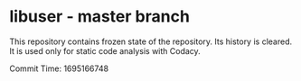 # libuser - master branch

This repository contains frozen state of the repository.
Its history is cleared. It is used only for static code
analysis with Codacy.

Commit Time: 1695166748